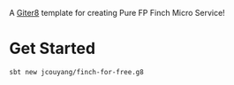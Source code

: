 A [Giter8][g8] template for creating Pure FP Finch Micro Service!

# Get Started

```
sbt new jcouyang/finch-for-free.g8
```

[g8]: http://www.foundweekends.org/giter8/
